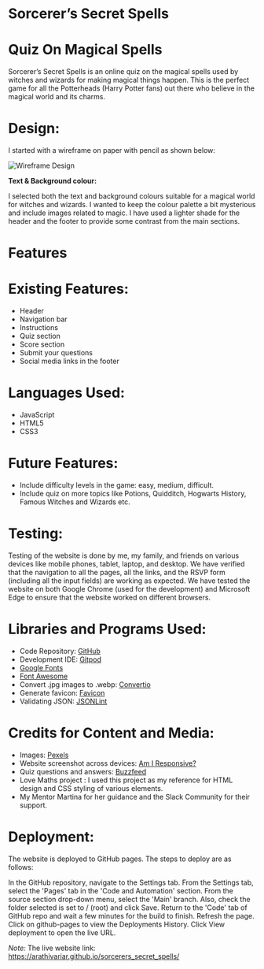 # Sorcerer’s Secret Spells

# Quiz On Magical Spells

Sorcerer’s Secret Spells is an online quiz on the magical spells used by witches and wizards for making magical things happen. This is the perfect game for all the Potterheads (Harry Potter fans) out there who believe in the magical world and its charms.

# Design:   

I started with a wireframe on paper with pencil as shown below:  

![Wireframe Design](assets/screenshots/wireframe_design.jpg)  


**Text & Background colour:**

 I selected both the text and background colours suitable for a magical world for witches and wizards. I wanted to keep the colour palette a bit mysterious and include images related to magic. I have used a lighter shade for the header and the footer to provide some contrast from the main sections.


# Features

# Existing Features:
+ Header
+ Navigation bar
+ Instructions
+ Quiz section
+ Score section
+ Submit your questions
+ Social media links in the footer   


# Languages Used:
+ JavaScript
+ HTML5
+ CSS3

# Future Features:  

+ Include difficulty levels in the game: easy, medium, difficult.
+ Include quiz on more topics like Potions, Quidditch, Hogwarts History, Famous Witches and Wizards etc.

# Testing:  

Testing of the website is done by me, my family, and friends on various devices like mobile phones, tablet, laptop, and desktop. We have verified that the navigation to all the pages, all the links, and the RSVP form (including all the input fields)  are working as expected.
We have tested the website on both Google Chrome (used for the development) and Microsoft Edge to ensure that the website worked on different browsers.

# Libraries and Programs Used:  

* Code Repository: [GitHub](https://github.com/)
* Development IDE: [Gitpod](https://www.gitpod.io/)
* [Google Fonts](https://fonts.google.com/)
* [Font Awesome](https://fontawesome.com/)
* Convert .jpg images to .webp: [Convertio](https://convertio.co/webp-converter/)
* Generate favicon: [Favicon](https://favicon.io/favicon-converter/)
* Validating JSON: [JSONLint]( https://jsonlint.com/)

# Credits for Content and Media:
* Images: [Pexels](https://www.pexels.com/)
* Website screenshot across devices: [Am I Responsive?](https://ui.dev/amiresponsive)
* Quiz questions and answers: [Buzzfeed](https://www.buzzfeed.com/kandycehampton/would-you-be-able-to-make-it-to-your-last-year-of-4mhhmw9a14)
* Love Maths project : I used this project as my reference for HTML design and CSS styling of various elements.
* My Mentor Martina for her guidance and the Slack Community for their support.

# Deployment:

The website is deployed to GitHub pages. The steps to deploy are as follows:

In the GitHub repository, navigate to the Settings tab.
From the Settings tab, select the 'Pages' tab in the 'Code and Automation' section.
From the source section drop-down menu, select the 'Main' branch.
Also, check the folder selected is set to / (root) and click Save.
Return to the 'Code' tab of GitHub repo and wait a few minutes for the build to finish.
Refresh the page. Click on github-pages to view the Deployments History. Click View deployment to open the live URL.

_Note:_ The live website link: https://arathivariar.github.io/sorcerers_secret_spells/

